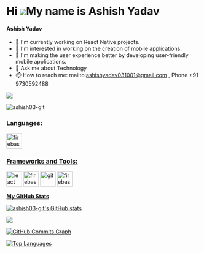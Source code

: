 # Hi ![](https://user-images.githubusercontent.com/18350557/176309783-0785949b-9127-417c-8b55-ab5a4333674e.gif)My name is Ashish Yadav

<h4>Ashish Yadav</h4>

- 🔭 I'm currently working on React Native projects.
- 🌱 I'm interested in working on the creation of mobile applications.
- 👯 I'm making the user experience better by developing user-friendly mobile applications.
- 💬 Ask me about Technology
- 📫 How to reach me: mailto:ashishyadav031001@gmail.com , Phone +91 9730592488

<a href="https://www.github.com/ashish03-git" target="_blank" rel="noreferrer"><img
src="https://img.shields.io/github/followers/ashish03-git?logo=github&style=for-the-badge&color=0891b2&labelColor=1c1917" /></a>

<p align="left"> <img src="https://komarev.com/ghpvc/?username=ashish03-git&label=Profile%20views&color=0e75b6&style=flat" alt="ashish03-git" /> </p>

<h3 align="left">Languages:</h3>
<p align="left"> <a href="https://firebase.google.com/" target="_blank" rel="noreferrer"> <img src="https://upload.wikimedia.org/wikipedia/commons/thumb/9/99/Unofficial_JavaScript_logo_2.svg/2048px-Unofficial_JavaScript_logo_2.svg.png" alt="firebase" width="40" height="40"/> </p>

<h3 align="left">Frameworks and Tools:</h3>
<p align="left">
</a>
<a href="https://reactjs.org/" target="_blank" rel="noreferrer"> <img src="https://upload.wikimedia.org/wikipedia/commons/thumb/a/a7/React-icon.svg/2300px-React-icon.svg.png" alt="react" width="40" height="40"/> </a>
<a href="https://firebase.google.com/" target="_blank" rel="noreferrer"> <img src="https://upload.wikimedia.org/wikipedia/commons/thumb/9/99/Unofficial_JavaScript_logo_2.svg/2048px-Unofficial_JavaScript_logo_2.svg.png" alt="firebase" width="40" height="40"/>  <a href="https://git-scm.com/" target="_blank" rel="noreferrer"> <img src="https://img.icons8.com/nolan/512/github.png" alt="git" width="40" height="40"/></a>
<a href="https://firebase.google.com/" target="_blank" rel="noreferrer"> <img src="https://firebase.google.com/static/downloads/brand-guidelines/SVG/logo-vertical.svg" alt="firebase" width="40" height="40"/>  </p>



<b>My GitHub Stats</b>

<a href="http://www.github.com/ashish03-git"><img src="https://github-readme-stats.vercel.app/api?username=ashish03-git&show_icons=true&hide=&count_private=true&title_color=22c55e&text_color=ffffff&icon_color=0891b2&bg_color=1c1917&hide_border=true&show_icons=true" alt="ashish03-git's GitHub stats" /></a>

<a href="http://www.github.com/ashish03-git"><img src="https://github-readme-streak-stats.herokuapp.com/?user=ashish03-git&stroke=ffffff&background=1c1917&ring=22c55e&fire=22c55e&currStreakNum=ffffff&currStreakLabel=22c55e&sideNums=ffffff&sideLabels=ffffff&dates=ffffff&hide_border=true" /></a>

<a href="http://www.github.com/ashish03-git"><img src="https://github-readme-activity-graph.cyclic.app/graph?username=ashish03-git&bg_color=1c1917&color=ffffff&line=0891b2&point=ffffff&area_color=1c1917&area=true&hide_border=true&custom_title=GitHub%20Commits%20Graph" alt="GitHub Commits Graph" /></a>

<a href="https://github.com/ashish03-git" align="left"><img src="https://github-readme-stats.vercel.app/api/top-langs/?username=ashish03-git&langs_count=10&title_color=22c55e&text_color=ffffff&icon_color=0891b2&bg_color=1c1917&hide_border=true&locale=en&custom_title=Top%20%Languages" alt="Top Languages" /></a>
